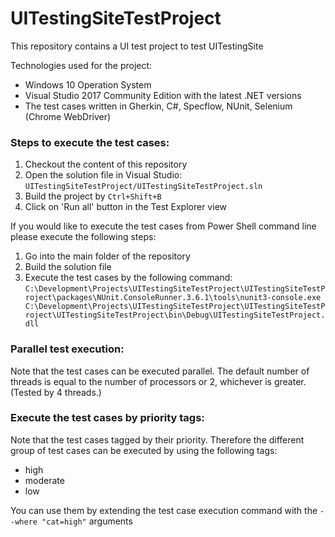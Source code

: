 # UITestingSiteTestProject
This repository contains a UI test project to test UITestingSite

Technologies used for the project:

 * Windows 10 Operation System
 * Visual Studio 2017 Community Edition with the latest .NET versions
 * The test cases written in Gherkin, C#, Specflow, NUnit, Selenium (Chrome WebDriver)

### Steps to execute the test cases:

1. Checkout the content of this repository
2. Open the solution file in Visual Studio: `UITestingSiteTestProject/UITestingSiteTestProject.sln`
3. Build the project by `Ctrl+Shift+B`
4. Click on 'Run all' button in the Test Explorer view

If you would like to execute the test cases from Power Shell command line please execute the following steps:
1. Go into the main folder of the repository
2. Build the solution file
3. Execute the test cases by the following command: `C:\Development\Projects\UITestingSiteTestProject\UITestingSiteTestProject\packages\NUnit.ConsoleRunner.3.6.1\tools\nunit3-console.exe C:\Development\Projects\UITestingSiteTestProject\UITestingSiteTestProject\UITestingSiteTestProject\bin\Debug\UITestingSiteTestProject.dll`

### Parallel test execution:
Note that the test cases can be executed parallel. The default number of threads is equal to the number of processors or 2, whichever is greater. (Tested by 4 threads.)

### Execute the test cases by priority tags:
Note that the test cases tagged by their priority. Therefore the different group of test cases can be executed by using the following tags:
* high
* moderate
* low

You can use them by extending the test case execution command with the `--where "cat=high"` arguments